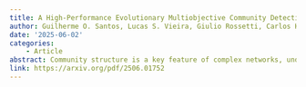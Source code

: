 ```yaml
---
title: A High-Performance Evolutionary Multiobjective Community Detection Algorithm
author: Guilherme O. Santos, Lucas S. Vieira, Giulio Rossetti, Carlos H. G. Ferreira, Gladston Moreira
date: '2025-06-02'
categories:
    - Article
abstract: Community structure is a key feature of complex networks, underpinning diverse phenomena acrosssocial, biological, and technological systems. While traditional methods like Louvain and Leiden offerefficient solutions, they rely on single-objective optimization, often failing to capture the multifacetednature of real-world networks. Multi-objective approaches address this limitation by consideringmultiple structural criteria simultaneously, but their high computational cost restricts their use in large-scale settings. We propose HP-MOCD, a high-performance, fully parallel evolutionary algorithmbased on NSGA-II, designed to uncover high-quality community structures by jointly optimizingconflicting objectives. HP-MOCD leverages topology-aware genetic operators and parallelism toefficiently explore the solution space and generate a diverse Pareto front of community partitions.Experimental results on large synthetic benchmarks demonstrate that HP-MOCD consistently outper-forms existing multi-objective methods in runtime, while achieving superior or comparable detectionaccuracy. These findings position HP-MOCD as a scalable and practical solution for communitydetection in large, complex networks.
link: https://arxiv.org/pdf/2506.01752
---
```

